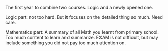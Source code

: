 The first year to combine two courses. Logic and a newly opened one.

Logic part: not too hard. But it focuses on the detailed thing so much. Need care.

Mathematics part: A summary of all Math you learnt from primary school. Too much content to learn and summarize. EXAM is not difficult, but may include something you did not pay too much attention on.
